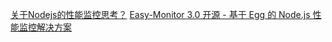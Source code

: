 [关于Nodejs的性能监控思考？](https://www.zhihu.com/question/315261661/answer/637227670)
[Easy-Monitor 3.0 开源 - 基于 Egg 的 Node.js 性能监控解决方案](https://zhuanlan.zhihu.com/p/147576798)